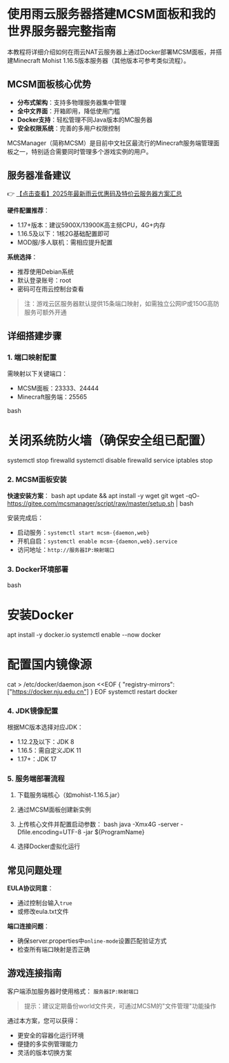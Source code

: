 # 使用雨云服务器搭建MCSM面板和我的世界服务器完整指南

本教程将详细介绍如何在雨云NAT云服务器上通过Docker部署MCSM面板，并搭建Minecraft Mohist 1.16.5版本服务器（其他版本可参考类似流程）。

## MCSM面板核心优势

- **分布式架构**：支持多物理服务器集中管理
- **全中文界面**：开箱即用，降低使用门槛
- **Docker支持**：轻松管理不同Java版本的MC服务器
- **安全权限系统**：完善的多用户权限控制

MCSManager（简称MCSM）是目前中文社区最流行的Minecraft服务端管理面板之一，特别适合需要同时管理多个游戏实例的用户。

## 服务器准备建议

👉 [【点击查看】2025年最新雨云优惠码及特价云服务器方案汇总](https://bit.ly/RainYun)

**硬件配置推荐**：
- 1.17+版本：建议5900X/13900K高主频CPU，4G+内存
- 1.16.5及以下：1核2G基础配置即可
- MOD服/多人联机：需相应提升配置

**系统选择**：
- 推荐使用Debian系统
- 默认登录账号：root
- 密码可在雨云控制台查看

> 注：游戏云区服务器默认提供15条端口映射，如需独立公网IP或150G高防服务可额外开通

## 详细搭建步骤

### 1. 端口映射配置
需映射以下关键端口：
- MCSM面板：23333、24444
- Minecraft服务端：25565

bash
# 关闭系统防火墙（确保安全组已配置）
systemctl stop firewalld
systemctl disable firewalld
service iptables stop

### 2. MCSM面板安装

**快速安装方案**：
bash
apt update && apt install -y wget git
wget -qO- https://gitee.com/mcsmanager/script/raw/master/setup.sh | bash

安装完成后：
- 启动服务：`systemctl start mcsm-{daemon,web}`
- 开机自启：`systemctl enable mcsm-{daemon,web}.service`
- 访问地址：`http://服务器IP:映射端口`

### 3. Docker环境部署
bash
# 安装Docker
apt install -y docker.io
systemctl enable --now docker

# 配置国内镜像源
cat > /etc/docker/daemon.json <<EOF
{
  "registry-mirrors": ["https://docker.nju.edu.cn"]
}
EOF
systemctl restart docker

### 4. JDK镜像配置
根据MC版本选择对应JDK：
- 1.12.2及以下：JDK 8
- 1.16.5：需自定义JDK 11
- 1.17+：JDK 17

### 5. 服务端部署流程
1. 下载服务端核心（如mohist-1.16.5.jar）
2. 通过MCSM面板创建新实例
3. 上传核心文件并配置启动参数：
   bash
   java -Xmx4G -server -Dfile.encoding=UTF-8 -jar ${ProgramName}
   
4. 选择Docker虚拟化运行

## 常见问题处理

**EULA协议同意**：
- 通过控制台输入`true`
- 或修改eula.txt文件

**端口连接问题**：
- 确保server.properties中`online-mode`设置匹配验证方式
- 检查所有端口映射是否正确

## 游戏连接指南
客户端添加服务器时使用格式：
`服务器IP:映射端口`

> 提示：建议定期备份world文件夹，可通过MCSM的"文件管理"功能操作

通过本方案，您可以获得：
- 更安全的容器化运行环境
- 便捷的多实例管理能力
- 灵活的版本切换方案